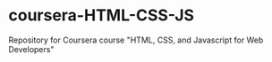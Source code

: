 # coursera-HTML-CSS-JS
Repository for Coursera course "HTML, CSS, and Javascript for Web Developers"
